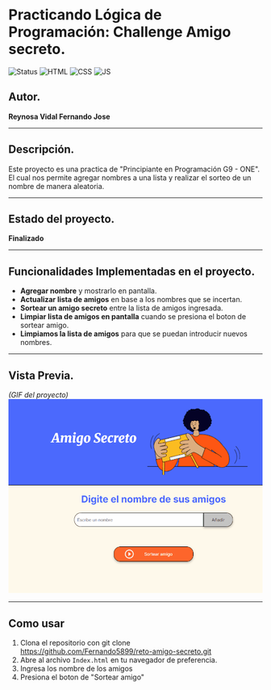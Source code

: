 # Practicando Lógica de Programación: Challenge Amigo secreto.
![Status](https://img.shields.io/badge/Estado-Finalizado-brightgreen) ![HTML](https://img.shields.io/badge/HTML-5-orange) ![CSS](https://img.shields.io/badge/CSS-3-blue) ![JS](https://img.shields.io/badge/JavaScript-ES6-yellow)

## Autor.
**Reynosa Vidal Fernando Jose**

---

## Descripción.
Este proyecto es una practica de "Principiante en Programación G9 - ONE". El cual nos permite agregar nombres a una lista y realizar el sorteo de un nombre de manera aleatoria.

---

## Estado del proyecto.
**Finalizado**

---

## Funcionalidades Implementadas en el proyecto.
- **Agregar nombre** y mostrarlo en pantalla.
- **Actualizar lista de amigos** en base a los nombres que se incertan.
- **Sortear un amigo secreto** entre la lista de amigos ingresada.
- **Limpiar lista de amigos en pantalla** cuando se presiona el boton de sortear amigo.
- **Limpiamos la lista de amigos** para que se puedan introducir nuevos nombres.

---

## Vista Previa.
*(GIF del proyecto)*
![Demo del proyecto](./assets/Animation.gif)

---

## Como usar 
1. Clona el repositorio con git clone https://github.com/Fernando5899/reto-amigo-secreto.git
2. Abre al archivo `Index.html` en tu navegador de preferencia.
3. Ingresa los nombre de los amigos 
4. Presiona el boton de "Sortear amigo"
